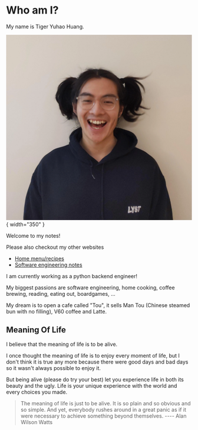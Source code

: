 # Who am I?

My name is Tiger Yuhao Huang.

![me](images/me.webp){ width="350" }

Welcome to my notes!

Please also checkout my other websites

- [Home menu/recipes](https://toucafe.uk) 
- [Software engineering notes](https://www.tigerhuangyuhao.uk/dev_notes/) 

I am currently working as a python backend engineer!

My biggest passions are
software engineering,
home cooking,
coffee brewing,
reading,
eating out,
boardgames, 
...

My dream is to open a cafe called "Tou", it sells Man Tou (Chinese steamed bun
with no filling), V60 coffee and Latte.

## Meaning Of Life

I believe that the meaning of life is to be alive.

I once thought the meaning of life is to enjoy every moment of life, but I
don't think it is true any more because there were good days and bad days so
it wasn't always possible to enjoy it.

But being alive (please do try your best) let you experience life in both its
beauty and the ugly. Life is your unique experience with the world and every
choices you made.

> The meaning of life is just to be alive. It is so plain and so obvious and
> so simple. And yet, everybody rushes around in a great panic as if it were
> necessary to achieve something beyond themselves.  ---- Alan Wilson Watts
